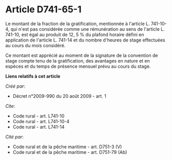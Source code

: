 # Article D741-65-1

Le montant de la fraction de la gratification, mentionnée à l'article L. 741-10-4, qui n'est pas considérée comme une
rémunération au sens de l'article L. 741-10, est égal au produit de 12, 5 % du plafond horaire défini en application de
l'article L. 741-14 et du nombre d'heures de stage effectuées au cours du mois considéré. 

Ce montant est apprécié au moment de la signature de la convention de stage compte tenu de la gratification, des avantages en
nature et en espèces et du temps de présence mensuel prévu au cours du stage.

**Liens relatifs à cet article**

_Créé par_:

  - Décret n°2009-990 du 20 août 2009 - art. 1

_Cite_:

  - Code rural - art. L741-10
  - Code rural - art. L741-10-4
  - Code rural - art. L741-14

_Cité par_:

  - Code rural et de la pêche maritime - art. D751-3 (V)
  - Code rural et de la pêche maritime - art. D751-79 (Ab)
